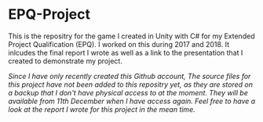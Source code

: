 # EPQ-Project
This is the repositry for the game I created in Unity with C# for my Extended Project Qualification (EPQ). I worked on this during 2017 and 2018. It inlcudes the final report I wrote as well as a link to the presentation that I created to demonstrate my project.

*Since I have only recently created this Github account, The source files for this project have not been added to this repositry yet, as they are stored on a backup that I don't have physical access to at the moment. They will be available from 11th December when I have access again. Feel free to have a look at the report I wrote for this project in the mean time.*
